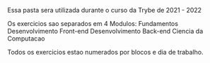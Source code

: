 Essa pasta sera utilizada durante o curso da Trybe de 2021 - 2022

Os exercicios sao separados em 4 Modulos:
Fundamentos
Desenvolvimento Front-end
Desenvolvimento Back-end
Ciencia da Computacao

Todos os exercicios estao numerados por blocos e dia de trabalho.
